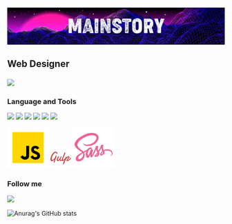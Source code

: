 ![](https://github.com/mainstory/mainstory/blob/main/assets/github-header.png)

## Web Designer 
###
![](https://www.mygo.ge/uploads/blog/1584023795.jpg)

### Language and Tools

![](https://img.shields.io/badge/JAVASCRIPT-000?style=for-the-badge&logo=javascript)
![](https://img.shields.io/badge/GULP-000?style=for-the-badge&logo=gulp)
![](https://img.shields.io/badge/SCSS-000?style=for-the-badge&logo=sass)
![](https://img.shields.io/badge/HTML-000?style=for-the-badge&logo=html5)
![](https://img.shields.io/badge/CSS-000?style=for-the-badge&logo=css3)
![](https://img.shields.io/badge/BEM-000?style=for-the-badge&logo=bem)

![](https://github.com/mainstory/mainstory/blob/main/assets/icons8-javascript.svg)
![](https://github.com/mainstory/mainstory/blob/main/assets/icons8-gulp-an-open-source-javascript-toolkit-by-fractal-innovations-48.png)
![](https://github.com/mainstory/mainstory/blob/main/assets/icons8-sass.svg)

### Follow me

![](https://img.shields.io/badge/TELEGRAM-000?style=for-the-badge&logo=telegram)

![Anurag's GitHub stats](https://github-readme-stats.vercel.app/api?username=mainstory&show_icons=true&theme=radical)
